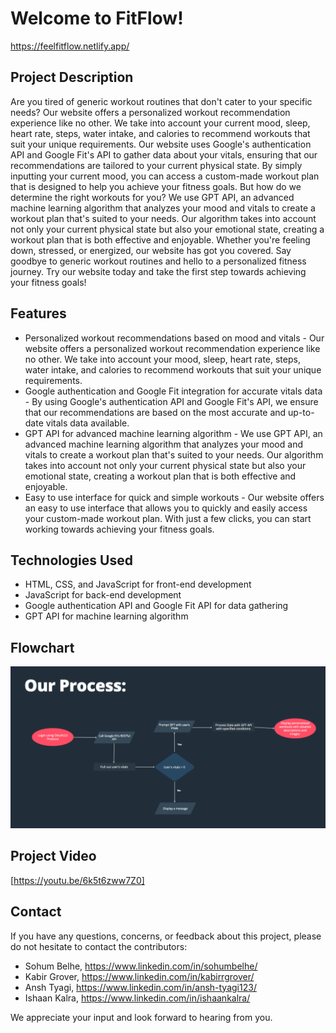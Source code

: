 # Welcome to FitFlow!

https://feelfitflow.netlify.app/

## Project Description

Are you tired of generic workout routines that don't cater to your specific needs? Our website offers a personalized workout recommendation experience like no other. We take into account your current mood, sleep, heart rate, steps, water intake, and calories to recommend workouts that suit your unique requirements.
Our website uses Google's authentication API and Google Fit's API to gather data about your vitals, ensuring that our recommendations are tailored to your current physical state. By simply inputting your current mood, you can access a custom-made workout plan that is designed to help you achieve your fitness goals.
But how do we determine the right workouts for you? We use GPT API, an advanced machine learning algorithm that analyzes your mood and vitals to create a workout plan that's suited to your needs. Our algorithm takes into account not only your current physical state but also your emotional state, creating a workout plan that is both effective and enjoyable.
Whether you're feeling down, stressed, or energized, our website has got you covered. Say goodbye to generic workout routines and hello to a personalized fitness journey. Try our website today and take the first step towards achieving your fitness goals!
## Features

- Personalized workout recommendations based on mood and vitals - Our website offers a personalized workout recommendation experience like no other. We take into account your mood, sleep, heart rate, steps, water intake, and calories to recommend workouts that suit your unique requirements.
- Google authentication and Google Fit integration for accurate vitals data - By using Google's authentication API and Google Fit's API, we ensure that our recommendations are based on the most accurate and up-to-date vitals data available.
- GPT API for advanced machine learning algorithm - We use GPT API, an advanced machine learning algorithm that analyzes your mood and vitals to create a workout plan that's suited to your needs. Our algorithm takes into account not only your current physical state but also your emotional state, creating a workout plan that is both effective and enjoyable.
- Easy to use interface for quick and simple workouts - Our website offers an easy to use interface that allows you to quickly and easily access your custom-made workout plan. With just a few clicks, you can start working towards achieving your fitness goals.


## Technologies Used

- HTML, CSS, and JavaScript for front-end development
- JavaScript for back-end development
- Google authentication API and Google Fit API for data gathering
- GPT API for machine learning algorithm


## Flowchart

![](Artifacts/Flowchart.png)

## Project Video

[https://youtu.be/6k5t6zww7Z0]

## Contact

If you have any questions, concerns, or feedback about this project, please do not hesitate to contact the contributors: 
- Sohum Belhe, https://www.linkedin.com/in/sohumbelhe/
- Kabir Grover, https://www.linkedin.com/in/kabirrgrover/
- Ansh Tyagi, https://www.linkedin.com/in/ansh-tyagi123/
- Ishaan Kalra, https://www.linkedin.com/in/ishaankalra/

We appreciate your input and look forward to hearing from you.


